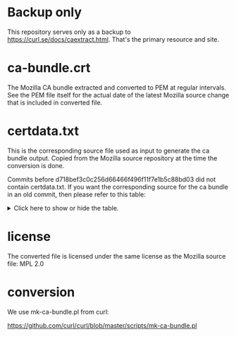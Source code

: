 Backup only
===========

This repository serves only as a backup to https://curl.se/docs/caextract.html.
That's the primary resource and site.

ca-bundle.crt
=============

The Mozilla CA bundle extracted and converted to PEM at regular intervals. See
the PEM file itself for the actual date of the latest Mozilla source change
that is included in converted file.

certdata.txt
============

This is the corresponding source file used as input to generate the ca bundle
output. Copied from the Mozilla source repository at the time the conversion
is done.

Commits before d718bef3c0c256d66466f496f11f7e1b5c88bd03 did not contain
certdata.txt. If you want the corresponding source for the ca bundle in an old
commit, then please refer to this table:

<details>
<summary>Click here to show or hide the table.</summary>

| Commit                                   | URL for corresponding source                                                                                                                  |
|------------------------------------------|-----------------------------------------------------------------------------------------------------------------------------------------------|
| 7d228da8f3f05c0123d72f13db9de10ea6dee621 | N/A                                                                                                                                           |
| 5a391619cb2490d3304a91c71e2fa338a0557f81 | https://hg.mozilla.org/releases/mozilla-release/raw-file/66b7259580f45c2599eefae69f40dae55ef17e0a/security/nss/lib/ckfw/builtins/certdata.txt |
| f1d870d5da0d48d4cc31174f501b5190f01e6b8c | Same as the previous commit                                                                                                                   |
| 2b45e5d67ded140f1be0bcc649fa88d3c231883e | Same as the previous commit                                                                                                                   |
| 0a9e02c6fc9604cdf3807472a76b7af1e4260171 | Same as the previous commit                                                                                                                   |
| f68eb7b9674cfafd78a581e85abd3438b70e5804 | https://hg.mozilla.org/releases/mozilla-release/raw-file/e6aee77687d39f32cf2e76974fda5dd7d3353494/security/nss/lib/ckfw/builtins/certdata.txt |
| e9175fec5d0c4d42de24ed6d84a06d504d5e5a09 | https://hg.mozilla.org/releases/mozilla-release/raw-file/cd52a7f8954809fd893196dc857f81b0cb61717c/security/nss/lib/ckfw/builtins/certdata.txt |
| b072e4efd42b8602855bba127586c42fcf4f73d5 | https://hg.mozilla.org/releases/mozilla-release/raw-file/fbecd3b75a32805785ab6c04071ba22ff9e12f15/security/nss/lib/ckfw/builtins/certdata.txt |
| d82fc46afaf6478aaa22989bcc2202ba7b72ad71 | https://hg.mozilla.org/releases/mozilla-release/raw-file/784a4c059370ea7eb6bd3e5597b2cf60b01fff61/security/nss/lib/ckfw/builtins/certdata.txt |
| bff056d04b9e2c92ea8c83b2e39be9c8d0501039 | https://hg.mozilla.org/releases/mozilla-release/raw-file/1864de1dd58496710df537ebf6a3cb7655be25cb/security/nss/lib/ckfw/builtins/certdata.txt |
| 86347ecbdc2277f365d02f0d208b822a214e012d | https://hg.mozilla.org/releases/mozilla-release/raw-file/4c4aa555dbb768be28989e14577d408cc7963f36/security/nss/lib/ckfw/builtins/certdata.txt |
| 751ec767788ef26616dcc40c300c306a86076099 | Same as the previous commit                                                                                                                   |
| 57d1a1632d82e365e67ebfd65550dda12812d478 | Same as the previous commit                                                                                                                   |
| dfcc02c918b7bf40ed3a7f27a634c74ef4e80829 | https://hg.mozilla.org/releases/mozilla-release/raw-file/02e787b058edbc15355a89c61564661d34043d1c/security/nss/lib/ckfw/builtins/certdata.txt |
| a87bf7b88d735dc6fcbcdc116e4044d964cf389c | Same as the previous commit                                                                                                                   |
| 7ba8a667420bd2e3ba32c34ae255deae6493fba7 | https://hg.mozilla.org/releases/mozilla-release/raw-file/236993bf136ebdcf87c2569e424a4c230b66123e/security/nss/lib/ckfw/builtins/certdata.txt |
| db7eb8a3e0c7b7fa39a6a78d5f8610ac26ccfadf | Same as the previous commit                                                                                                                   |
| a9de2411cd1aec4eee49fc7905f09f923573cda8 | https://hg.mozilla.org/releases/mozilla-release/raw-file/725796b69ce57e5654d21bdd9bee131b57d141dd/security/nss/lib/ckfw/builtins/certdata.txt |
| 5cd5a2299379e6880134b0caf842aacdab9db727 | https://hg.mozilla.org/releases/mozilla-release/raw-file/4f753ccec3d08822b45bda237110074c6937e99e/security/nss/lib/ckfw/builtins/certdata.txt |
| d9785b19b9030c1a7985b614eb2cac428b346c0d | https://hg.mozilla.org/releases/mozilla-release/raw-file/380093135a3bf54c6971595a0f4f945081484a38/security/nss/lib/ckfw/builtins/certdata.txt |
| ae9e4be79a2be3f8b341ff6f24576bc78b0f9aad | https://hg.mozilla.org/releases/mozilla-release/raw-file/28fadaace7bd2189a6c13db6765bf04048a41789/security/nss/lib/ckfw/builtins/certdata.txt |
| f0185186159dcfee874795a5861535e4ed596b56 | https://hg.mozilla.org/releases/mozilla-release/raw-file/40755aa80f41ee6df8995ae44044caf7a024b128/security/nss/lib/ckfw/builtins/certdata.txt |
| ca9dc7463c9ef5d4d19ed778c255da5f671e655c | https://hg.mozilla.org/releases/mozilla-release/raw-file/54ee1aebd3927ea70f46398feffef7e869aae7e0/security/nss/lib/ckfw/builtins/certdata.txt |
| 2e3c764182fcfc170e9f8a99a6923bd28e674d39 | https://hg.mozilla.org/releases/mozilla-release/raw-file/e9f06fd63988182f9f79f223a295b57acf81cee8/security/nss/lib/ckfw/builtins/certdata.txt |
| acd399daddb0b72964324013f3acde222f3c0625 | https://hg.mozilla.org/releases/mozilla-release/raw-file/ea3b45ed3e04155184f4b85da43dc2328424f2d2/security/nss/lib/ckfw/builtins/certdata.txt |
| fa1e9f3dccfa995b2b9ed7478fe92d308fa634fa | https://hg.mozilla.org/releases/mozilla-release/raw-file/d7f1b0b90dcc2fd7b999cd8e1935ef4f1c6a8357/security/nss/lib/ckfw/builtins/certdata.txt |
| 449f554bb6853af5f6510601671f00ef5d1b93e6 | https://hg.mozilla.org/releases/mozilla-release/raw-file/2c9fa0eb1c2597fe5ee2a9f42a96e96618af51fd/security/nss/lib/ckfw/builtins/certdata.txt |
| 6067692770f1b7625c4039536ccaf23d0a49ee7f | https://hg.mozilla.org/releases/mozilla-release/raw-file/50bba836b642b517fddd49b7f8f9e72ed0e0b677/security/nss/lib/ckfw/builtins/certdata.txt |
| 0afaa1b7f4ac157dcd9240c198dbc10fdba00c02 | https://hg.mozilla.org/releases/mozilla-release/raw-file/1d559668fc4795e6f1d426ecfa8fc86be0e91a82/security/nss/lib/ckfw/builtins/certdata.txt |
| 22eb23ed4198052d1e5405911c6d028be75c817c | https://hg.mozilla.org/releases/mozilla-release/raw-file/e92c4aeac6c046e5f6e3954ffee9fcc9d19045dd/security/nss/lib/ckfw/builtins/certdata.txt |
| b27af886c380c59bbbf81afe7c186483184195a3 | https://hg.mozilla.org/releases/mozilla-release/raw-file/ed839e4a302121a4105806c22023ad3a2cf60a98/security/nss/lib/ckfw/builtins/certdata.txt |
| 2a33f9977cd5aa22fe91dbe8727e198298e53606 | https://hg.mozilla.org/releases/mozilla-release/raw-file/a85986cd3e05efd8afd71ff5ad6409102deddfeb/security/nss/lib/ckfw/builtins/certdata.txt |
| fd0b671eefb2556ca8c2f45a0b4003df18bc6124 | Same as the previous commit                                                                                                                   |
| 6f9394f01a5adc6e11b145d787136cec6c0d4f49 | Same as the previous commit                                                                                                                   |
| ed090aff3f6fd4e03f3e88ada8eae5fa48a262d4 | Same as the previous commit                                                                                                                   |
| 4a20d8c0705c78f588635eaa8a1fa9edf73b8c97 | https://hg.mozilla.org/releases/mozilla-release/raw-file/0f8e8f595cdaa3c640eebbcf5a3c1640597d6fe5/security/nss/lib/ckfw/builtins/certdata.txt |
| 2b15b55ea65cf6a5251fc14d778d5f39b512ba71 | Same as the previous commit                                                                                                                   |
| a0e9c8e2956e1b79ded5f6fe7084884550a44550 | https://hg.mozilla.org/releases/mozilla-release/raw-file/d712f161492e6534aa05dbc7b71f58ee4431d6c4/security/nss/lib/ckfw/builtins/certdata.txt |
| 2554eb9e77bde6e5030217ced250ca21b5bc344b | https://hg.mozilla.org/releases/mozilla-release/raw-file/326adbc7882af5850e30faecaca4a5f2eb3e4ac5/security/nss/lib/ckfw/builtins/certdata.txt |
| 1c78e2ab91957d4847913c4cdd0625d62b58c6a7 | https://hg.mozilla.org/releases/mozilla-release/raw-file/b608bef3805d31d583e719314ce55152a6724cf5/security/nss/lib/ckfw/builtins/certdata.txt |
| 59e7c349caebdbd90e7f9d7f06be066933425a6f | https://hg.mozilla.org/releases/mozilla-release/raw-file/93720442b571341fd67dd76b50dd4ae73226e10a/security/nss/lib/ckfw/builtins/certdata.txt |
| 8b263a18fca98ea371e54227837321c5cdaa1ba7 | https://hg.mozilla.org/releases/mozilla-release/raw-file/db0157931387a232eba6ed90247b0cb89671cbed/security/nss/lib/ckfw/builtins/certdata.txt |
| 0f9691f953dd3dd7b4d88a8f9069b9af71f6c668 | Same as the previous commit                                                                                                                   |
| edd798d35abc8cc32519b08b3d8485780bb0fd20 | https://hg.mozilla.org/releases/mozilla-release/raw-file/ed80dc53fca3452420400edd349b01600bc9a475/security/nss/lib/ckfw/builtins/certdata.txt |
| 74bfa39fdcacc2072ef9ab9bab6776002ea322a4 | https://hg.mozilla.org/releases/mozilla-release/raw-file/4d6bd444b886615f85e86f29598551048d2690a7/security/nss/lib/ckfw/builtins/certdata.txt |
| 39c6ac0550873e5c9214f265a1d0d9876c64c669 | https://hg.mozilla.org/releases/mozilla-release/raw-file/879ef40783f7255764ac9f401757c726a6c387c6/security/nss/lib/ckfw/builtins/certdata.txt |
| 7bbb8cfe6b9d5e1711584c3adb7fdc50c7471b50 | https://hg.mozilla.org/releases/mozilla-release/raw-file/c8f0f5eb3ec78cab045d24ba2ed359ebbe09f56e/security/nss/lib/ckfw/builtins/certdata.txt |
| 7f33e7eb8472dbcf31fdcf50cd216c89a282825d | https://hg.mozilla.org/releases/mozilla-release/raw-file/f478b87846055e0e762d5493d26efab821091ce9/security/nss/lib/ckfw/builtins/certdata.txt |
| b2f7415648411b6fd7c298c6c92d6552f0165f60 | https://hg.mozilla.org/releases/mozilla-release/raw-file/92f6d58167e0e0afd56305c9975b89134dd0424d/security/nss/lib/ckfw/builtins/certdata.txt |
| 8bcd1092d29849d9fe0a3261ab3bb875eb410694 | https://hg.mozilla.org/releases/mozilla-release/raw-file/7d8e7a75db1e1489fa6b112be71b458ea028453b/security/nss/lib/ckfw/builtins/certdata.txt |
| 3aaca635bad074a0ce5c15fa8aa0dff47f5c639a | https://hg.mozilla.org/releases/mozilla-release/raw-file/238ea457a20e22e269b95456d4dc47abf8bb8263/security/nss/lib/ckfw/builtins/certdata.txt |
| 68844bbac67c0a2513165f4024c238cbb0b7ec64 | https://hg.mozilla.org/releases/mozilla-release/raw-file/f741b9b7161bdda9aa4dfc1bef67afcfbfa2c956/security/nss/lib/ckfw/builtins/certdata.txt |
| bef37a977ccb45fb4c1b213b79dd6ba438077561 | https://hg.mozilla.org/releases/mozilla-release/raw-file/bb22fcd79ecfaccff57cf9814e6b62a758db6f43/security/nss/lib/ckfw/builtins/certdata.txt |
| c5a419971b1bec220368c619aaafd0b818aa119f | https://hg.mozilla.org/releases/mozilla-release/raw-file/163c38ee7a7a13a344e7fe15b75d86e6c5212ae0/security/nss/lib/ckfw/builtins/certdata.txt |
| ae77ab685577d4f455d52cda7877bafe5d06a1d0 | https://hg.mozilla.org/releases/mozilla-release/raw-file/ce4c4f72a97d4ef2a387d39bfe964c8a13f05d2c/security/nss/lib/ckfw/builtins/certdata.txt |
| f3d27c23c986e495dcd98eed8f1e72a4919300ec | https://hg.mozilla.org/releases/mozilla-release/raw-file/b8ea2342548b8571e58f9176d9555ccdb5ec199f/security/nss/lib/ckfw/builtins/certdata.txt |

</details>

license
=======

The converted file is licensed under the same license as the Mozilla source
file: MPL 2.0

conversion
==========
We use mk-ca-bundle.pl from curl:

  https://github.com/curl/curl/blob/master/scripts/mk-ca-bundle.pl
